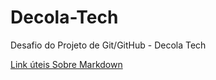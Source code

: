 # Decola-Tech
Desafio do Projeto de Git/GitHub - Decola Tech

[Link úteis Sobre Markdown](https://www.markdownguide.org/)
